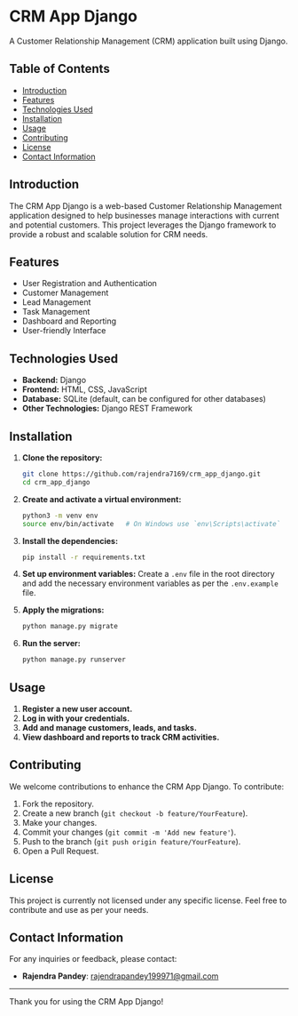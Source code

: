 # CRM App Django

A Customer Relationship Management (CRM) application built using Django.

## Table of Contents

- [Introduction](#introduction)
- [Features](#features)
- [Technologies Used](#technologies-used)
- [Installation](#installation)
- [Usage](#usage)
- [Contributing](#contributing)
- [License](#license)
- [Contact Information](#contact-information)

## Introduction

The CRM App Django is a web-based Customer Relationship Management application designed to help businesses manage interactions with current and potential customers. This project leverages the Django framework to provide a robust and scalable solution for CRM needs.

## Features

- User Registration and Authentication
- Customer Management
- Lead Management
- Task Management
- Dashboard and Reporting
- User-friendly Interface

## Technologies Used

- **Backend:** Django
- **Frontend:** HTML, CSS, JavaScript
- **Database:** SQLite (default, can be configured for other databases)
- **Other Technologies:** Django REST Framework

## Installation

1. **Clone the repository:**
   ```bash
   git clone https://github.com/rajendra7169/crm_app_django.git
   cd crm_app_django
   ```

2. **Create and activate a virtual environment:**
   ```bash
   python3 -m venv env
   source env/bin/activate   # On Windows use `env\Scripts\activate`
   ```

3. **Install the dependencies:**
   ```bash
   pip install -r requirements.txt
   ```

4. **Set up environment variables:**
   Create a `.env` file in the root directory and add the necessary environment variables as per the `.env.example` file.

5. **Apply the migrations:**
   ```bash
   python manage.py migrate
   ```

6. **Run the server:**
   ```bash
   python manage.py runserver
   ```

## Usage

1. **Register a new user account.**
2. **Log in with your credentials.**
3. **Add and manage customers, leads, and tasks.**
4. **View dashboard and reports to track CRM activities.**

## Contributing

We welcome contributions to enhance the CRM App Django. To contribute:

1. Fork the repository.
2. Create a new branch (`git checkout -b feature/YourFeature`).
3. Make your changes.
4. Commit your changes (`git commit -m 'Add new feature'`).
5. Push to the branch (`git push origin feature/YourFeature`).
6. Open a Pull Request.

## License

This project is currently not licensed under any specific license. Feel free to contribute and use as per your needs.

## Contact Information

For any inquiries or feedback, please contact:

- **Rajendra Pandey**: [rajendrapandey199971@gmail.com](mailto:rajendrapandey199971@gmail.com)

---

Thank you for using the CRM App Django!

